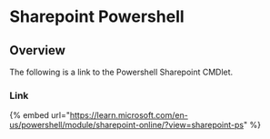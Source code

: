 # Sharepoint Powershell

## Overview

The following is a link to the Powershell Sharepoint CMDlet.&#x20;

### Link

{% embed url="https://learn.microsoft.com/en-us/powershell/module/sharepoint-online/?view=sharepoint-ps" %}
